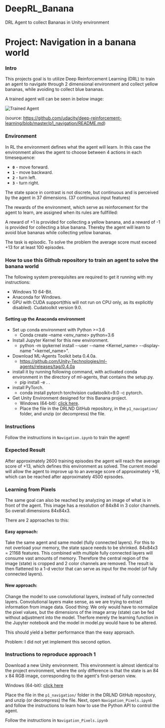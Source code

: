# DeepRL_Banana
DRL Agent to collect Bananas in Unity environment


# Project: Navigation in a banana world

### Intro

[//]: # (Image References)

[image1]: https://user-images.githubusercontent.com/10624937/42135619-d90f2f28-7d12-11e8-8823-82b970a54d7e.gif "Trained Agent"


This projects goal is to utilize Deep Reinforcement Learning (DRL) to train an agent to navigate through 2 dimensional environment and collect yellow bananas, while avoiding to collect blue bananas.

A trained agent will can be seen in below image: 

![Trained Agent][image1]

(source: https://github.com/udacity/deep-reinforcement-learning/blob/master/p1_navigation/README.md)

### Environment
In RL the environment defines what the agent will learn. In this case the environment allows the agent to choose between 4 actions in each timesequence:

- **`0`** - move forward.
- **`1`** - move backward.
- **`2`** - turn left.
- **`3`** - turn right.

The state space in contrast is not discrete, but continuous and is perceived by the agent in 37 dimensions. (37 continuous input features)

The rewards of the environment, which serve as reinforcement for the agent to learn, are assigned when its rules are fullfilled:

A reward of +1 is provided for collecting a yellow banana, and a reward of -1 is provided for collecting a blue banana.  Thereby the agent will learn to avoid blue bananas while collecting yellow bananas.

The task is episodic. To solve the problem the average score must exceed +13 for at least 100 episodes.

### How to use this Github repository to train an agent to solve the banana world

The following system prerequisites are required to get it running with my instructions:

- Windows 10 64-Bit.
- Anaconda for Windows.
- GPU with CUDA support(this will not run on CPU only, as its explicitly disabled).
    Cudatoolkit version 9.0.

#### Setting up the Anaconda environment

- Set up conda environment with Python >=3.6
	- Conda create –name <env_name> python=3.6
- Install Jupyter Kernel for this new environment.
    - python -m ipykernel install --user --name <Kernel_name> --display-name "<kernel_name>".
- Download ML-Agents Toolkit beta 0.4.0a.
   - https://github.com/Unity-Technologies/ml-agents/releases/tag/0.4.0a
- install it by running following command, with activated conda environment in the directory of ml-agents, that contains the setup.py.
   - pip install -e . .
- install PyTorch.
    - conda install pytorch torchvision cudatoolkit=9.0 -c pytorch.
- Get Unity Environment designed for this Banana project.
   -  Windows (64-bit): [click here](https://s3-us-west-1.amazonaws.com/udacity-drlnd/P1/Banana/Banana_Windows_x86_64.zip).
    - Place the file in the DRLND GitHub repository, in the `p1_navigation/` folder, and unzip (or decompress) the file. 

### Instructions

Follow the instructions in `Navigation.ipynb` to train the agent!

### Expected Result
After approximately 2600 training episodes the agent will reach the average score of +13, which defines this environment as solved.
The current model will allow the agent to improve up to an average score of approximately +16, which can be reached after approximately 4500 episodes.


### Learning from Pixels

The same goal can also be reached by analyzing an image of what is in front of the agent. This image has a resolution of 84x84 in 3 color channels. So overall dimensions 84x84x3.

There are 2 approaches to this:

#### Easy approach:

Take the same agent and same model (fully connected layers). For this to not overload your memory, the state space needs to be shrinked. 
84x84x3 = 21168 features. This combined with multiple fully connected layers will consume vast amounts of memory.
Therefore the central region of the image (state) is cropped and 2 color channels are removed. The result is then flattened to a 1-d vector that can serve as input for the model (of fully connected layers).

#### New approach:

Change the model to use convolutional layers, instead of fully connected layers. Convolutional layers make sense, as we are trying to extract information from image data. Good thing: We only would have to normalize the pixel values, but the dimensions of the image array (state) can be fed without adjustment into the model. Therfore merely the learning function in the Jupyter notebook and the model in model.py would have to be altered.

This should yield a better performance than the easy approach.

Problem: I did not yet implement this second option.

### Instructions to reproduce approach 1

Download a new Unity environment.  This environment is almost identical to the project environment, where the only difference is that the state is an 84 x 84 RGB image, corresponding to the agent's first-person view. 

Windows (64-bit): [click here](https://s3-us-west-1.amazonaws.com/udacity-drlnd/P1/Banana/VisualBanana_Windows_x86_64.zip)

Place the file in the `p1_navigation/` folder in the DRLND GitHub repository, and unzip (or decompress) the file.  Next, open `Navigation_Pixels.ipynb` and follow the instructions to learn how to use the Python API to control the agent.

Follow the instructions in `Navigation_Pixels.ipynb`
